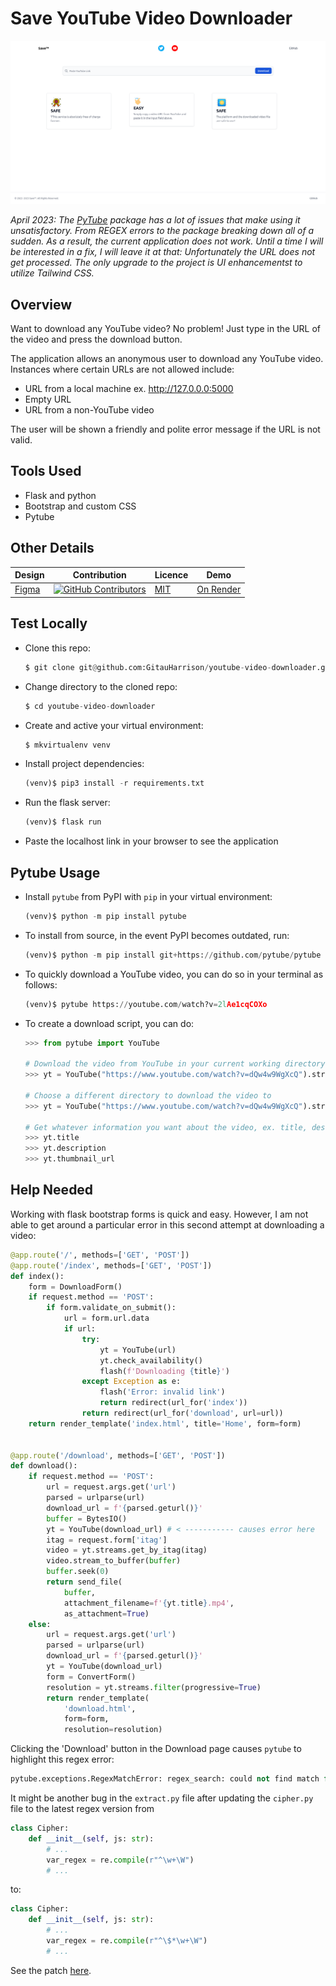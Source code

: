# Save YouTube Video Downloader

![save](app/static/images/save.png)

_April 2023: The [PyTube](https://pytube3.readthedocs.io/en/latest/) package has a lot of issues that make using it unsatisfactory. From REGEX errors to the package breaking down all of a sudden. As a result, the current application does not work. Until a time I will be interested in a fix, I will leave it at that: Unfortunately the URL does not get processed. The only upgrade to the project is UI enhancementst to utilize Tailwind CSS._

## Overview
Want to download any YouTube video? No problem! Just type in the URL of the video and press the download button.

The application allows an anonymous user to download any YouTube video. Instances where certain URLs are not allowed include:
- URL from a local machine ex. http://127.0.0.0:5000
- Empty URL
- URL from a non-YouTube video

The user will be shown a friendly and polite error message if the URL is not valid.

## Tools Used

- Flask and python
- Bootstrap and custom CSS
- Pytube

## Other Details

| Design    |  Contribution   | Licence | Demo |
| --- | --- |  --- | --- |
|  [Figma](https://www.figma.com/proto/TAHwcWIrhvHNMvqmjQBkV1/bold-YT-downloader?node-id=0%3A3&scaling=min-zoom&page-id=0%3A1&starting-point-node-id=4%3A31)   |  [![GitHub Contributors](https://img.shields.io/github/contributors/GitauHarrison/youtube-video-downloader)](https://github.com/GitauHarrison/youtube-video-downloader/graphs/contributors)   | [MIT](LICENCE) | [On Render](https://save-yt-downloader.onrender.com)


## Test Locally

- Clone this repo:

    ```python
    $ git clone git@github.com:GitauHarrison/youtube-video-downloader.git
    ```

- Change directory to the cloned repo:

    ```python
    $ cd youtube-video-downloader
    ```

- Create and active your virtual environment:

    ```python
    $ mkvirtualenv venv
    ```

- Install project dependencies:

    ```python
    (venv)$ pip3 install -r requirements.txt
    ```

- Run the flask server:

    ```python
    (venv)$ flask run
    ```

- Paste the localhost link in your browser to see the application

## Pytube Usage

- Install `pytube` from PyPI with `pip` in your virtual environment:

    ```python
    (venv)$ python -m pip install pytube
    ```

- To install from source, in the event PyPI becomes outdated, run:

    ```python
    (venv)$ python -m pip install git+https://github.com/pytube/pytube
    ```

- To quickly download a YouTube video, you can do so in your terminal as follows:

    ```python
    (venv)$ pytube https://youtube.com/watch?v=2lAe1cqCOXo
    ```

- To create a download script, you can do:

    ```python
    >>> from pytube import YouTube

    # Download the video from YouTube in your current working directory
    >>> yt = YouTube("https://www.youtube.com/watch?v=dQw4w9WgXcQ").streams.get_highest_resolution().download()

    # Choose a different directory to download the video to
    >>> yt = YouTube("https://www.youtube.com/watch?v=dQw4w9WgXcQ").streams.get_highest_resolution().download("/path/to/download/location")

    # Get whatever information you want about the video, ex. title, description, etc.
    >>> yt.title
    >>> yt.description
    >>> yt.thumbnail_url
    ```

## Help Needed

Working with flask bootstrap forms is quick and easy. However, I am not able to get around a particular error in this second attempt at downloading a video:

```python
@app.route('/', methods=['GET', 'POST'])
@app.route('/index', methods=['GET', 'POST'])
def index():
    form = DownloadForm()
    if request.method == 'POST':
        if form.validate_on_submit():
            url = form.url.data
            if url:
                try:
                    yt = YouTube(url)
                    yt.check_availability()
                    flash(f'Downloading {title}')
                except Exception as e:
                    flash('Error: invalid link')
                    return redirect(url_for('index'))
                return redirect(url_for('download', url=url))
    return render_template('index.html', title='Home', form=form)


@app.route('/download', methods=['GET', 'POST'])
def download():
    if request.method == 'POST':
        url = request.args.get('url')
        parsed = urlparse(url)
        download_url = f'{parsed.geturl()}'
        buffer = BytesIO()
        yt = YouTube(download_url) # < ----------- causes error here
        itag = request.form['itag']
        video = yt.streams.get_by_itag(itag)
        video.stream_to_buffer(buffer)
        buffer.seek(0)
        return send_file(
            buffer,
            attachment_filename=f'{yt.title}.mp4',
            as_attachment=True)
    else:
        url = request.args.get('url')
        parsed = urlparse(url)
        download_url = f'{parsed.geturl()}'
        yt = YouTube(download_url)
        form = ConvertForm()        
        resolution = yt.streams.filter(progressive=True)
        return render_template(
            'download.html',            
            form=form,
            resolution=resolution)
```

Clicking the 'Download' button in the Download page causes `pytube` to highlight this regex error:

```python
pytube.exceptions.RegexMatchError: regex_search: could not find match for (?:v=|\/)([0-9A-Za-z_-]{11}).*
```

It might be another bug in the `extract.py` file after updating the `cipher.py` file to the latest regex version from

```python
class Cipher:
    def __init__(self, js: str):
        # ...
        var_regex = re.compile(r"^\w+\W")
        # ...
```

to:

```python
class Cipher:
    def __init__(self, js: str):
        # ...
        var_regex = re.compile(r"^\$*\w+\W")
        # ...
```

See the patch [here](https://github.com/pytube/pytube/issues/1199).